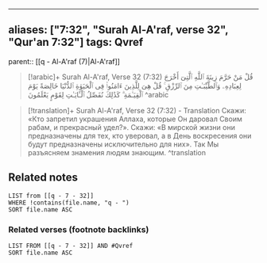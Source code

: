 
---
aliases: ["7:32", "Surah Al-A'raf, verse 32", "Qur'an 7:32"]
tags: Qvref
---

parent:: [[q - Al-A'raf (7)|Al-A'raf]]

> [!arabic]+ Surah Al-A'raf, Verse 32 (7:32)
> <span class="quran-arabic">قُلْ مَنْ حَرَّمَ زِينَةَ ٱللَّهِ ٱلَّتِىٓ أَخْرَجَ لِعِبَادِهِۦ وَٱلطَّيِّبَـٰتِ مِنَ ٱلرِّزْقِ ۚ قُلْ هِىَ لِلَّذِينَ ءَامَنُوا۟ فِى ٱلْحَيَوٰةِ ٱلدُّنْيَا خَالِصَةً يَوْمَ ٱلْقِيَـٰمَةِ ۗ كَذَٰلِكَ نُفَصِّلُ ٱلْـَٔايَـٰتِ لِقَوْمٍ يَعْلَمُونَ</span>
^arabic

> [!translation]+ Surah Al-A'raf, Verse 32 (7:32) - Translation
> Скажи: «Кто запретил украшения Аллаха, которые Он даровал Своим рабам, и прекрасный удел?». Скажи: «В мирской жизни они предназначены для тех, кто уверовал, а в День воскресения они будут предназначены исключительно для них». Так Мы разъясняем знамения людям знающим.
^translation



## Related notes
```dataview
LIST from [[q - 7 - 32]]
WHERE !contains(file.name, "q - ")
SORT file.name ASC
```

### Related verses (footnote backlinks)
```dataview
LIST FROM [[q - 7 - 32]] AND #Qvref
SORT file.name ASC
```

